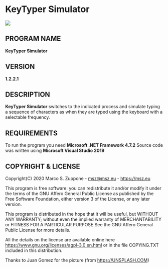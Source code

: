 # KeyTyper Simulator
![](https://mszit-msz.netdna-ssl.com/wp-content/uploads/2020/05/KeyTyper.png)
## PROGRAM NAME     
  **KeyTyper Simulator**
## VERSION 
  **1.2.2.1**

## DESCRIPTION
  **KeyTyper Simulator** switches to the indicated process and simulate typing a sequence of 
  characters as when they are typed using the keyboard with a selectable frequency.

## REQUIREMENTS
  To run the program you need **Microsoft .NET Framework 4.7.2**
	Source code was written using **Microsoft Visual Studio 2019**
	
## COPYRIGHT & LICENSE
  Copyright(C) 2020  Marco S. Zuppone - msz@msz.eu - https://msz.eu

  This program is free software: you can redistribute it and/or modify
  it under the terms of the GNU Affero General Public License as
  published by the Free Software Foundation, either version 3 of the
  License, or any later version.

  This program is distributed in the hope that it will be useful,
   but WITHOUT ANY WARRANTY; without even the implied warranty of
   MERCHANTABILITY or FITNESS FOR A PARTICULAR PURPOSE.See the
   GNU Affero General Public License for more details.
   
   All the details on the license are available online 
   here https://www.gnu.org/licenses/agpl-3.0.en.html or in the 
   file COPYING.TXT included in this distribution. 

Thanks to Juan Gomez for the picture (from https://UNSPLASH.COM)

